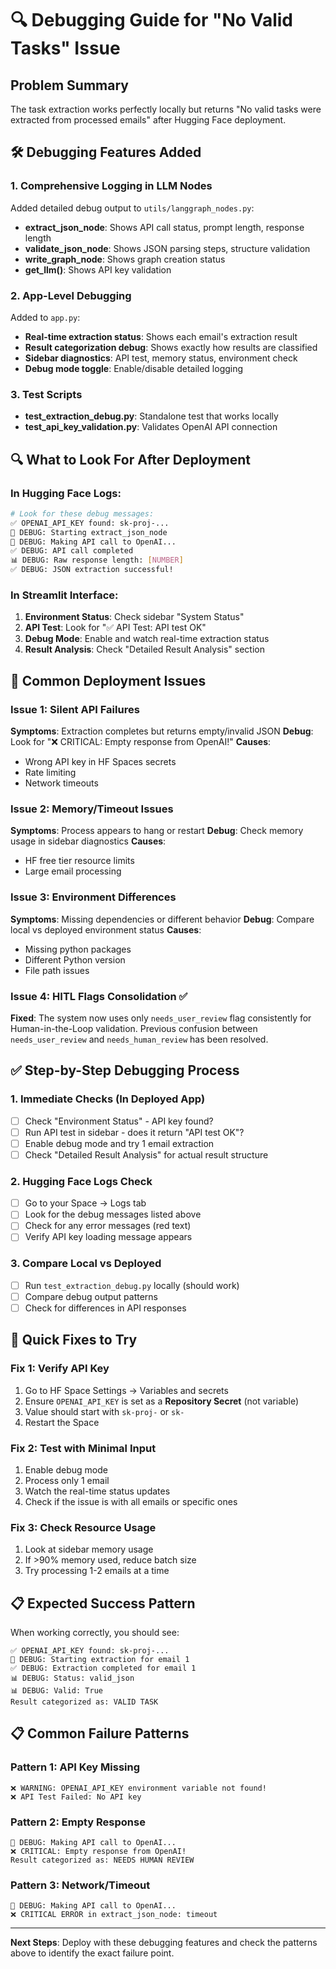 # 🔍 Debugging Guide for "No Valid Tasks" Issue

## Problem Summary
The task extraction works perfectly locally but returns "No valid tasks were extracted from processed emails" after Hugging Face deployment.

## 🛠️ Debugging Features Added

### 1. **Comprehensive Logging in LLM Nodes**
Added detailed debug output to `utils/langgraph_nodes.py`:

- **extract_json_node**: Shows API call status, prompt length, response length
- **validate_json_node**: Shows JSON parsing steps, structure validation  
- **write_graph_node**: Shows graph creation status
- **get_llm()**: Shows API key validation

### 2. **App-Level Debugging**
Added to `app.py`:

- **Real-time extraction status**: Shows each email's extraction result
- **Result categorization debug**: Shows exactly how results are classified
- **Sidebar diagnostics**: API test, memory status, environment check
- **Debug mode toggle**: Enable/disable detailed logging

### 3. **Test Scripts**
- **test_extraction_debug.py**: Standalone test that works locally
- **test_api_key_validation.py**: Validates OpenAI API connection

## 🔍 What to Look For After Deployment

### In Hugging Face Logs:
```bash
# Look for these debug messages:
✅ OPENAI_API_KEY found: sk-proj-...
🔧 DEBUG: Starting extract_json_node  
🚀 DEBUG: Making API call to OpenAI...
✅ DEBUG: API call completed
📊 DEBUG: Raw response length: [NUMBER]
✅ DEBUG: JSON extraction successful!
```

### In Streamlit Interface:

1. **Environment Status**: Check sidebar "System Status" 
2. **API Test**: Look for "✅ API Test: API test OK"
3. **Debug Mode**: Enable and watch real-time extraction status
4. **Result Analysis**: Check "Detailed Result Analysis" section

## 🚨 Common Deployment Issues

### Issue 1: Silent API Failures
**Symptoms**: Extraction completes but returns empty/invalid JSON
**Debug**: Look for "❌ CRITICAL: Empty response from OpenAI!"
**Causes**: 
- Wrong API key in HF Spaces secrets
- Rate limiting
- Network timeouts

### Issue 2: Memory/Timeout Issues  
**Symptoms**: Process appears to hang or restart
**Debug**: Check memory usage in sidebar diagnostics
**Causes**:
- HF free tier resource limits
- Large email processing

### Issue 3: Environment Differences
**Symptoms**: Missing dependencies or different behavior
**Debug**: Compare local vs deployed environment status
**Causes**:
- Missing python packages
- Different Python version
- File path issues

### Issue 4: HITL Flags Consolidation ✅
**Fixed**: The system now uses only `needs_user_review` flag consistently for Human-in-the-Loop validation. Previous confusion between `needs_user_review` and `needs_human_review` has been resolved.

## ✅ Step-by-Step Debugging Process

### 1. Immediate Checks (In Deployed App)
- [ ] Check "Environment Status" - API key found?
- [ ] Run API test in sidebar - does it return "API test OK"?
- [ ] Enable debug mode and try 1 email extraction
- [ ] Check "Detailed Result Analysis" for actual result structure

### 2. Hugging Face Logs Check
- [ ] Go to your Space → Logs tab
- [ ] Look for the debug messages listed above
- [ ] Check for any error messages (red text)
- [ ] Verify API key loading message appears

### 3. Compare Local vs Deployed
- [ ] Run `test_extraction_debug.py` locally (should work)
- [ ] Compare debug output patterns
- [ ] Check for differences in API responses

## 🔧 Quick Fixes to Try

### Fix 1: Verify API Key
1. Go to HF Space Settings → Variables and secrets
2. Ensure `OPENAI_API_KEY` is set as a **Repository Secret** (not variable)
3. Value should start with `sk-proj-` or `sk-`
4. Restart the Space

### Fix 2: Test with Minimal Input
1. Enable debug mode
2. Process only 1 email 
3. Watch the real-time status updates
4. Check if the issue is with all emails or specific ones

### Fix 3: Check Resource Usage
1. Look at sidebar memory usage
2. If >90% memory used, reduce batch size
3. Try processing 1-2 emails at a time

## 📋 Expected Success Pattern

When working correctly, you should see:
```
✅ OPENAI_API_KEY found: sk-proj-...
🚀 DEBUG: Starting extraction for email 1
✅ DEBUG: Extraction completed for email 1
📊 DEBUG: Status: valid_json
📊 DEBUG: Valid: True
Result categorized as: VALID TASK
```

## 📋 Common Failure Patterns

### Pattern 1: API Key Missing
```
❌ WARNING: OPENAI_API_KEY environment variable not found!
❌ API Test Failed: No API key
```

### Pattern 2: Empty Response
```
🚀 DEBUG: Making API call to OpenAI...
❌ CRITICAL: Empty response from OpenAI!
Result categorized as: NEEDS HUMAN REVIEW
```

### Pattern 3: Network/Timeout
```
🚀 DEBUG: Making API call to OpenAI...
❌ CRITICAL ERROR in extract_json_node: timeout
```

---

**Next Steps**: Deploy with these debugging features and check the patterns above to identify the exact failure point.
